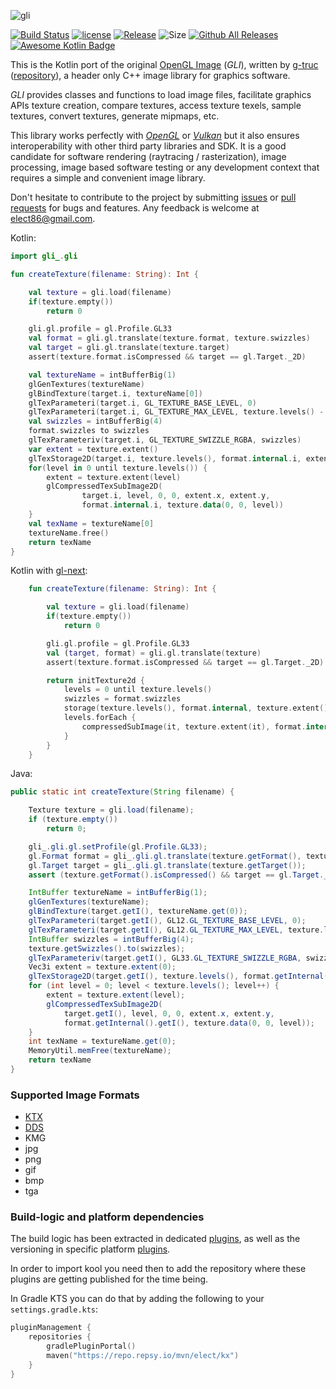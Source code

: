 ![gli](/src/main/resources/logo-mini.png)

[![Build Status](https://github.com/kotlin-graphics/gli/workflows/build/badge.svg)](https://github.com/kotlin-graphics/gli/actions?workflow=build)
[![license](https://img.shields.io/badge/License-MIT-orange.svg)](https://github.com/kotlin-graphics/gli/blob/master/LICENSE) 
[![Release](https://jitpack.io/v/kotlin-graphics/gli.svg)](https://jitpack.io/#kotlin-graphics/gli) 
![Size](https://github-size-badge.herokuapp.com/kotlin-graphics/gli.svg)
[![Github All Releases](https://img.shields.io/github/downloads/kotlin-graphics/gli/total.svg)]()
[![Awesome Kotlin Badge](https://kotlin.link/awesome-kotlin.svg)](https://github.com/KotlinBy/awesome-kotlin) 

This is the Kotlin port of the original [OpenGL Image](http://gli.g-truc.net/) (*GLI*), written by [g-truc](https://github.com/Groovounet) ([repository](https://github.com/g-truc/gli)), a header only C++ image library for graphics software.

*GLI* provides classes and functions to load image files, facilitate graphics APIs texture creation, compare textures, access texture texels, sample textures, convert textures, generate mipmaps, etc.

This library works perfectly with *[OpenGL](https://www.opengl.org)* or *[Vulkan](https://www.khronos.org/vulkan)* but it also ensures interoperability with other third party libraries and SDK.
It is a good candidate for software rendering (raytracing / rasterization), image processing, image based software testing or any development context that requires a simple and convenient image library.

Don't hesitate to contribute to the project by submitting [issues](https://github.com/kotlin-graphics/gli/issues) or [pull requests](https://github.com/kotlin-graphics/gli/pulls) for bugs and features. Any feedback is welcome at [elect86@gmail.com](mailto://elect86@gmail.com).

Kotlin:
```kotlin
import gli_.gli

fun createTexture(filename: String): Int {

    val texture = gli.load(filename)
    if(texture.empty())
        return 0

    gli.gl.profile = gl.Profile.GL33
    val format = gli.gl.translate(texture.format, texture.swizzles)
    val target = gli.gl.translate(texture.target)
    assert(texture.format.isCompressed && target == gl.Target._2D)

    val textureName = intBufferBig(1)
    glGenTextures(textureName)
    glBindTexture(target.i, textureName[0])
    glTexParameteri(target.i, GL_TEXTURE_BASE_LEVEL, 0)
    glTexParameteri(target.i, GL_TEXTURE_MAX_LEVEL, texture.levels() - 1)
    val swizzles = intBufferBig(4)
    format.swizzles to swizzles
    glTexParameteriv(target.i, GL_TEXTURE_SWIZZLE_RGBA, swizzles)
    var extent = texture.extent()
    glTexStorage2D(target.i, texture.levels(), format.internal.i, extent.x, extent.y)
    for(level in 0 until texture.levels()) {
        extent = texture.extent(level)
        glCompressedTexSubImage2D(
                target.i, level, 0, 0, extent.x, extent.y,
                format.internal.i, texture.data(0, 0, level))
    }
    val texName = textureName[0]
    textureName.free()
    return texName
}
```

Kotlin with [gl-next](https://github.com/kotlin-graphics/gln):
```kotlin
    fun createTexture(filename: String): Int {

        val texture = gli.load(filename)
        if(texture.empty())
            return 0

        gli.gl.profile = gl.Profile.GL33
        val (target, format) = gli.gl.translate(texture)
        assert(texture.format.isCompressed && target == gl.Target._2D)

        return initTexture2d {
            levels = 0 until texture.levels()
            swizzles = format.swizzles
            storage(texture.levels(), format.internal, texture.extent())
            levels.forEach {
                compressedSubImage(it, texture.extent(it), format.internal, texture.data(0, 0, it))
            }
        }
    }
```

Java:
```java
public static int createTexture(String filename) {

    Texture texture = gli.load(filename);
    if (texture.empty())
        return 0;

    gli_.gli.gl.setProfile(gl.Profile.GL33);
    gl.Format format = gli_.gli.gl.translate(texture.getFormat(), texture.getSwizzles());
    gl.Target target = gli_.gli.gl.translate(texture.getTarget());
    assert (texture.getFormat().isCompressed() && target == gl.Target._2D);

    IntBuffer textureName = intBufferBig(1);
    glGenTextures(textureName);
    glBindTexture(target.getI(), textureName.get(0));
    glTexParameteri(target.getI(), GL12.GL_TEXTURE_BASE_LEVEL, 0);
    glTexParameteri(target.getI(), GL12.GL_TEXTURE_MAX_LEVEL, texture.levels() - 1);
    IntBuffer swizzles = intBufferBig(4);
    texture.getSwizzles().to(swizzles);
    glTexParameteriv(target.getI(), GL33.GL_TEXTURE_SWIZZLE_RGBA, swizzles);
    Vec3i extent = texture.extent(0);
    glTexStorage2D(target.getI(), texture.levels(), format.getInternal().getI(), extent.x, extent.y);
    for (int level = 0; level < texture.levels(); level++) {
        extent = texture.extent(level);
        glCompressedTexSubImage2D(
            target.getI(), level, 0, 0, extent.x, extent.y,
            format.getInternal().getI(), texture.data(0, 0, level));
    }
    int texName = textureName.get(0);
    MemoryUtil.memFree(textureName);
    return texName
}
```

### Supported Image Formats

* [KTX](https://www.khronos.org/opengles/sdk/tools/KTX/) 
* [DDS](https://msdn.microsoft.com/en-us/library/windows/desktop/bb943990%28v=vs.85%29.aspx)
* KMG
* jpg
* png
* gif
* bmp
* tga


### Build-logic and platform dependencies

The build logic has been extracted in dedicated [plugins](https://github.com/elect86/build-logic), as well as the versioning in specific platform [plugins](https://github.com/elect86/platforms).

In order to import kool you need then to add the repository where these plugins are getting published for the time being.

In Gradle KTS you can do that by adding the following to your `settings.gradle.kts`:

```kotlin
pluginManagement {
    repositories {
        gradlePluginPortal()
        maven("https://repo.repsy.io/mvn/elect/kx")
    }
}
```
